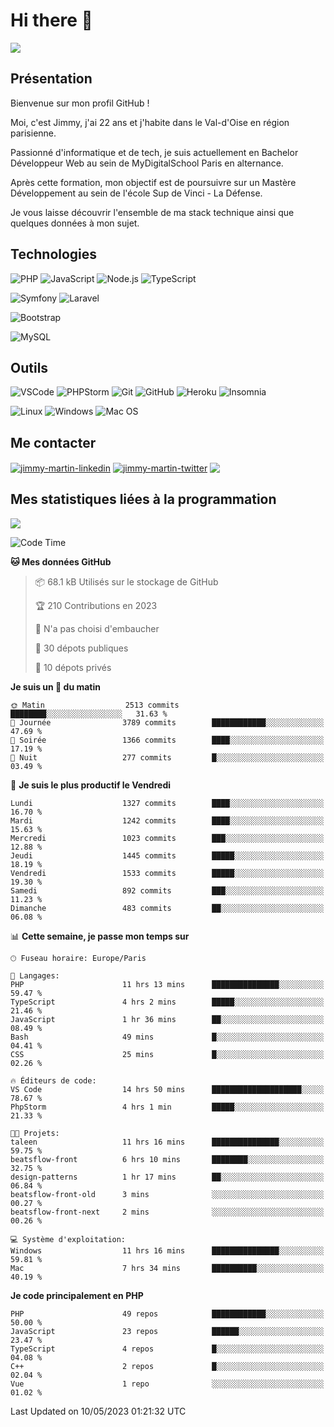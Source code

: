 # Hi there 👋

![](https://komarev.com/ghpvc/?username=jimmy-martin&color=1a1b27)

<!--
**jimmy-martin/jimmy-martin** is a ✨ _special_ ✨ repository because its `README.md` (this file) appears on your GitHub profile.

Here are some ideas to get you started:

- 🔭 I’m currently working on ...
- 🌱 I’m currently learning ...
- 👯 I’m looking to collaborate on ...
- 🤔 I’m looking for help with ...
- 💬 Ask me about ...
- 📫 How to reach me: ...
- 😄 Pronouns: ...
- ⚡ Fun fact: ...
-->

## Présentation

Bienvenue sur mon profil GitHub !

Moi, c'est Jimmy, j'ai 22 ans et j'habite dans le Val-d'Oise en région parisienne.

Passionné d'informatique et de tech, je suis actuellement en Bachelor Développeur Web au sein de MyDigitalSchool Paris en alternance.

Après cette formation, mon objectif est de poursuivre sur un Mastère Développement au sein de l'école Sup de Vinci - La Défense.

Je vous laisse découvrir l'ensemble de ma stack technique ainsi que quelques données à mon sujet.

## Technologies

<div>

![PHP](https://img.shields.io/badge/PHP-777BB4?style=for-the-badge&logo=php&logoColor=white) ![JavaScript](https://img.shields.io/badge/JavaScript-F7DF1E?style=for-the-badge&logo=javascript&logoColor=black) ![Node.js](https://img.shields.io/badge/Node.js-43853D?style=for-the-badge&logo=node.js&logoColor=white) ![TypeScript](https://img.shields.io/badge/TypeScript-007ACC?style=for-the-badge&logo=typescript&logoColor=white)

</div>
<div>

![Symfony](https://img.shields.io/badge/Symfony-092E20?style=for-the-badge&logo=symfony&logoColor=white) ![Laravel](https://img.shields.io/badge/Laravel-FF2D20?style=for-the-badge&logo=laravel&logoColor=white)

</div>
<div>

![Bootstrap](https://img.shields.io/badge/Bootstrap-563D7C?style=for-the-badge&logo=bootstrap&logoColor=white)

</div>
<div>

![MySQL](https://img.shields.io/badge/MySQL-4479A1?style=for-the-badge&logo=mysql&logoColor=white)

</div>

## Outils

![VSCode](https://img.shields.io/badge/VSCode-007ACC?style=for-the-badge&logo=visual-studio-code&logoColor=white)
![PHPStorm](http://img.shields.io/badge/-PHPStorm-181717?style=for-the-badge&logo=phpstorm&logoColor=white)
![Git](https://img.shields.io/badge/Git-E44C30?style=for-the-badge&logo=git&logoColor=white)
![GitHub](https://img.shields.io/badge/GitHub-100000?style=for-the-badge&logo=github&logoColor=white)
![Heroku](https://img.shields.io/badge/Heroku-6762a6?style=for-the-badge&logo=heroku&logoColor=white)
![Insomnia](https://img.shields.io/badge/Insomnia-5600cd?style=for-the-badge&logo=insomnia&logoColor=white)

![Linux](https://img.shields.io/badge/Linux-FCC624?style=for-the-badge&logo=linux&logoColor=white)
![Windows](https://img.shields.io/badge/Windows-0078D6?style=for-the-badge&logo=windows&logoColor=white)
![Mac OS](https://img.shields.io/badge/mac%20os-000000?style=for-the-badge&logo=apple&logoColor=white)

## Me contacter

<p>
<a href="https://www.linkedin.com/in/jimmy-martin-dev/" target="blank"><img align="center" src="https://img.shields.io/badge/-LinkedIn-0077B5?style=for-the-badge&logo=Linkedin&logoColor=white&link=https://www.linkedin.com/in/jimmy-martin-dev/" alt="jimmy-martin-linkedin"/></a>
<a href="https://twitter.com/jimmydev_" target="blank"><img align="center" src="https://img.shields.io/badge/-Twitter-1DA1F2?style=for-the-badge&logo=Twitter&logoColor=white&link=https://twitter.com/jimmydev_" alt="jimmy-martin-twitter"/></a>
 <a href="mailto:jimmy.martin952@gmail.com" target="blank"><img align="center" src="https://img.shields.io/badge/gmail-D14836?style=for-the-badge&logo=gmail&logoColor=white" /></a>
</p>

## Mes statistiques liées à la programmation

<a href="https://github-readme-stats.vercel.app/api/top-langs/?username=jimmy-martin&layout=compact">
  <img align="center" src="https://github-readme-stats.vercel.app/api/top-langs/?username=jimmy-martin&layout=compact"/>
</a>



<!--START_SECTION:waka-->
![Code Time](http://img.shields.io/badge/Code%20Time-1%2C805%20hrs%2011%20mins-blue)

**🐱 Mes données GitHub** 

> 📦 68.1 kB Utilisés sur le stockage de GitHub 
 > 
> 🏆 210 Contributions en 2023
 > 
> 🚫 N'a pas choisi d'embaucher
 > 
> 📜 30 dépots publiques 
 > 
> 🔑 10 dépots privés 
 > 
**Je suis un 🐤 du matin** 

```text
🌞 Matin                  2513 commits        ████████░░░░░░░░░░░░░░░░░   31.63 % 
🌆 Journée                3789 commits        ████████████░░░░░░░░░░░░░   47.69 % 
🌃 Soirée                 1366 commits        ████░░░░░░░░░░░░░░░░░░░░░   17.19 % 
🌙 Nuit                   277 commits         █░░░░░░░░░░░░░░░░░░░░░░░░   03.49 % 
```
📅 **Je suis le plus productif le Vendredi** 

```text
Lundi                    1327 commits        ████░░░░░░░░░░░░░░░░░░░░░   16.70 % 
Mardi                    1242 commits        ████░░░░░░░░░░░░░░░░░░░░░   15.63 % 
Mercredi                 1023 commits        ███░░░░░░░░░░░░░░░░░░░░░░   12.88 % 
Jeudi                    1445 commits        █████░░░░░░░░░░░░░░░░░░░░   18.19 % 
Vendredi                 1533 commits        █████░░░░░░░░░░░░░░░░░░░░   19.30 % 
Samedi                   892 commits         ███░░░░░░░░░░░░░░░░░░░░░░   11.23 % 
Dimanche                 483 commits         ██░░░░░░░░░░░░░░░░░░░░░░░   06.08 % 
```


📊 **Cette semaine, je passe mon temps sur** 

```text
🕑︎ Fuseau horaire: Europe/Paris

💬 Langages: 
PHP                      11 hrs 13 mins      ███████████████░░░░░░░░░░   59.47 % 
TypeScript               4 hrs 2 mins        █████░░░░░░░░░░░░░░░░░░░░   21.46 % 
JavaScript               1 hr 36 mins        ██░░░░░░░░░░░░░░░░░░░░░░░   08.49 % 
Bash                     49 mins             █░░░░░░░░░░░░░░░░░░░░░░░░   04.41 % 
CSS                      25 mins             █░░░░░░░░░░░░░░░░░░░░░░░░   02.26 % 

🔥 Éditeurs de code: 
VS Code                  14 hrs 50 mins      ████████████████████░░░░░   78.67 % 
PhpStorm                 4 hrs 1 min         █████░░░░░░░░░░░░░░░░░░░░   21.33 % 

🐱‍💻 Projets: 
taleen                   11 hrs 16 mins      ███████████████░░░░░░░░░░   59.75 % 
beatsflow-front          6 hrs 10 mins       ████████░░░░░░░░░░░░░░░░░   32.75 % 
design-patterns          1 hr 17 mins        ██░░░░░░░░░░░░░░░░░░░░░░░   06.84 % 
beatsflow-front-old      3 mins              ░░░░░░░░░░░░░░░░░░░░░░░░░   00.27 % 
beatsflow-front-next     2 mins              ░░░░░░░░░░░░░░░░░░░░░░░░░   00.26 % 

💻 Système d'exploitation: 
Windows                  11 hrs 16 mins      ███████████████░░░░░░░░░░   59.81 % 
Mac                      7 hrs 34 mins       ██████████░░░░░░░░░░░░░░░   40.19 % 
```

**Je code principalement en PHP** 

```text
PHP                      49 repos            ████████████░░░░░░░░░░░░░   50.00 % 
JavaScript               23 repos            ██████░░░░░░░░░░░░░░░░░░░   23.47 % 
TypeScript               4 repos             █░░░░░░░░░░░░░░░░░░░░░░░░   04.08 % 
C++                      2 repos             █░░░░░░░░░░░░░░░░░░░░░░░░   02.04 % 
Vue                      1 repo              ░░░░░░░░░░░░░░░░░░░░░░░░░   01.02 % 
```




 Last Updated on 10/05/2023 01:21:32 UTC
<!--END_SECTION:waka-->


